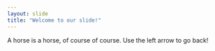 ```yaml
---
layout: slide
title: "Welcome to our slide!"
---
```

A horse is a horse, of course of course.
Use the left arrow to go back!
